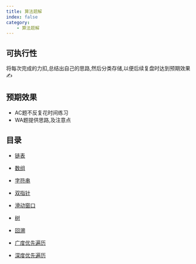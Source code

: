 ```yaml
---
title: 算法题解
index: false
category:
    - 算法题解
---
```


## 可执行性
 将每次完成的力扣,总结出自己的思路,然后分类存储,以便后续复盘时达到预期效果✍️

## 预期效果

- AC题不反复花时间练习
- WA题提供思路,及注意点

## 目录
- [链表](linkList)

- [数组](array)

- [字符串](string)

- [双指针](doublePointer)

- [滑动窗口](slidingWindow)

- [树](tree)

- [回溯](backTracking)

- [广度优先遍历](BFS)

- [深度优先遍历](DFS)
